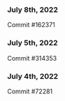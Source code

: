 ### July 8th, 2022

Commit #162371

### July 5th, 2022

Commit #314353


### July 4th, 2022

Commit #72281
